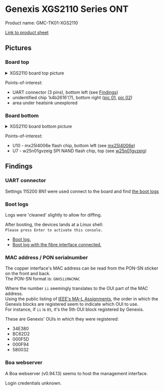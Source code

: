# Genexis XGS2110 Series ONT

Product name: GMC-TK01-XGS2110

[Link to product sheet](./docs/xgs2110-product-sheet.pdf)


## Pictures

### Board top

<details>
  <summary>XGS2110 board top picture</summary>

  ![xgs2110 board top](./pics/top.jpg)
</details>

Points-of-interest:

- UART connector (3 pins), bottom left (see [Findings](#Findings))
- unidentified chip 'k4b2616'(?), bottom right ([pic 01](./pics/unknown-k4b2616-01.jpg), [pic 02](./pics/unknown-k4b2616-02.jpg))
- area under heatsink unexplored


### Board bottom

<details>
  <summary>XGS2110 board bottom picture</summary>

  ![xgs2110 board bottom](./pics/bottom.jpg)
</details>

Points-of-interest:

- U10 - mx25l4006e flash chip, bottom left (see [mx25l4006e](./flash/mx25l4006e/))
- U7 - w25n01gvzeig SPI NAND flash chip, top (see [w25n01gvzeig](./flash/w25n01gvzeig/))


## Findings

### UART connector

Settings 115200 8N1 were used connect to the board and find [the boot logs](#Boot_logs)


### Boot logs

Logs were 'cleaned' slightly to allow for diffing.

After booting, the devices lands at a Linux shell: \
`Please press Enter to activate this console.`


- [Boot log.](./logs/cleaned-boot.log)
- [Boot log with the fibre interface connected.](./logs/cleaned-boot-with-gpon.log)


### MAC address / PON serialnumber

The copper interface's MAC address can be read from the PON-SN sticker on the front and back. \
The PON-SN format is: `GNXSiiMACMAC`

Where the number `ii` seemingly translates to the OUI part of the MAC address. \
Using the public listing of [IEEE's MA-L Assignments](http://standards-oui.ieee.org/oui/oui.csv), the order in which the Genexis blocks are registered seem to indicate which OUI to use. \
For instance, if `ii` is `05`, it's the 5th OUI block registered by Genexis.

These are Genexis' OUIs in which they were registered:

- 34E380
- BC62D2
- 000F5D
- 000F94
- 580032


### Boa webserver

A Boa webserver (v0.94.13) seems to host the management interface.

Login credentials unknown.
